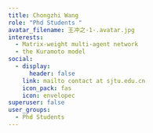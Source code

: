 ```yaml
---
title: Chongzhi Wang
role: "Phd Students "
avatar_filename: 王冲之-1-.avatar.jpg
interests:
  - Matrix-weight multi-agent network
  - the Kuramoto model
social:
  - display:
      header: false
    link: mailto contact at sjtu.edu.cn
    icon_pack: fas
    icon: envelopec
superuser: false
user_groups:
  - Phd Students
---
```

